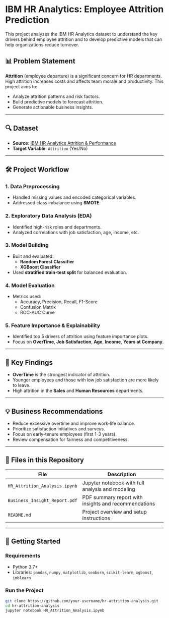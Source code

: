 # IBM HR Analytics: Employee Attrition Prediction

This project analyzes the IBM HR Analytics dataset to understand the key drivers behind employee attrition and to develop predictive models that can help organizations reduce turnover.

## 📊 Problem Statement

**Attrition** (employee departure) is a significant concern for HR departments. High attrition increases costs and affects team morale and productivity. This project aims to:

- Analyze attrition patterns and risk factors.
- Build predictive models to forecast attrition.
- Generate actionable business insights.

---

## 🔍 Dataset

- **Source**: [IBM HR Analytics Attrition & Performance](https://www.kaggle.com/datasets/pavansubhasht/ibm-hr-analytics-attrition-dataset)
- **Target Variable**: `Attrition` (Yes/No)

---

## 🛠️ Project Workflow

### 1. **Data Preprocessing**
- Handled missing values and encoded categorical variables.
- Addressed class imbalance using **SMOTE**.

### 2. **Exploratory Data Analysis (EDA)**
- Identified high-risk roles and departments.
- Analyzed correlations with job satisfaction, age, income, etc.

### 3. **Model Building**
- Built and evaluated:
  - **Random Forest Classifier**
  - **XGBoost Classifier**
- Used **stratified train-test split** for balanced evaluation.

### 4. **Model Evaluation**
- Metrics used:
  - Accuracy, Precision, Recall, F1-Score
  - Confusion Matrix
  - ROC-AUC Curve

### 5. **Feature Importance & Explainability**
- Identified top 5 drivers of attrition using feature importance plots.
- Focus on **OverTime**, **Job Satisfaction**, **Age**, **Income**, **Years at Company**.

---

## 🧠 Key Findings

- **OverTime** is the strongest indicator of attrition.
- Younger employees and those with low job satisfaction are more likely to leave.
- High attrition in the **Sales** and **Human Resources** departments.

---

## 💡 Business Recommendations

- Reduce excessive overtime and improve work-life balance.
- Prioritize satisfaction initiatives and surveys.
- Focus on early-tenure employees (first 1-3 years).
- Review compensation for fairness and competitiveness.

---

## 📁 Files in this Repository

| File | Description |
|------|-------------|
| `HR_Attrition_Analysis.ipynb` | Jupyter notebook with full analysis and modeling |
| `Business_Insight_Report.pdf` | PDF summary report with insights and recommendations |
| `README.md` | Project overview and setup instructions |

---

## 🚀 Getting Started

### Requirements
- Python 3.7+
- Libraries: `pandas`, `numpy`, `matplotlib`, `seaborn`, `scikit-learn`, `xgboost`, `imblearn`

### Run the Project
```bash
git clone https://github.com/your-username/hr-attrition-analysis.git
cd hr-attrition-analysis
jupyter notebook HR_Attrition_Analysis.ipynb
